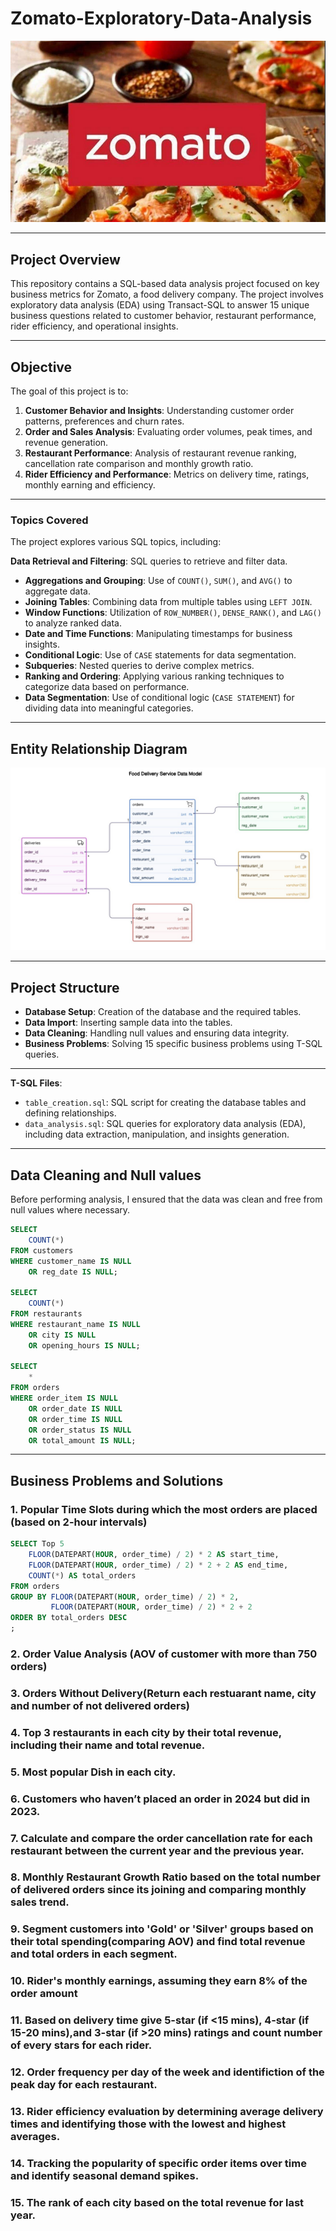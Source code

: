 # Zomato-Exploratory-Data-Analysis

![](https://github.com/Amjt11/Zomato-Exploratory-Data-Analysis/blob/main/brand_logo.png)

---

## Project Overview
This repository contains a SQL-based data analysis project focused on key business metrics for Zomato, a food delivery company. The project involves exploratory data analysis (EDA) using Transact-SQL to answer 15 unique business questions related to customer behavior, restaurant performance, rider efficiency, and operational insights.

---

## Objective
The goal of this project is to:
1. **Customer Behavior and Insights**: Understanding customer order patterns, preferences and churn rates.
2. **Order and Sales Analysis**: Evaluating order volumes, peak times, and revenue generation.
3. **Restaurant Performance**: Analysis of restaurant revenue ranking, cancellation rate comparison and monthly growth ratio.
4. **Rider Efficiency and Performance**: Metrics on delivery time, ratings, monthly earning and efficiency.

---

### Topics Covered
The project explores various SQL topics, including:

 **Data Retrieval and Filtering**: SQL queries to retrieve and filter data.
- **Aggregations and Grouping**: Use of `COUNT()`, `SUM()`, and `AVG()` to aggregate data.
- **Joining Tables**: Combining data from multiple tables using `LEFT JOIN`.
- **Window Functions**: Utilization of `ROW_NUMBER()`, `DENSE_RANK()`, and `LAG()` to analyze ranked data.
- **Date and Time Functions**: Manipulating timestamps for business insights.
- **Conditional Logic**: Use of `CASE` statements for data segmentation.
- **Subqueries**: Nested queries to derive complex metrics.
- **Ranking and Ordering**: Applying various ranking techniques to categorize data based on performance.
- **Data Segmentation**: Use of conditional logic (`CASE STATEMENT`) for dividing data into meaningful categories.

---

## Entity Relationship Diagram

![](https://github.com/Amjt11/Zomato-Exploratory-Data-Analysis/blob/main/ERD.jpg)

---

## Project Structure
- **Database Setup**: Creation of the database and the required tables.
- **Data Import**: Inserting sample data into the tables.
- **Data Cleaning**: Handling null values and ensuring data integrity.
- **Business Problems**: Solving 15 specific business problems using T-SQL queries. 

---

**T-SQL Files**:
  - `table_creation.sql`: SQL script for creating the database tables and defining relationships.
  - `data_analysis.sql`: SQL queries for exploratory data analysis (EDA), including data extraction, manipulation, and insights generation.

---

## Data Cleaning and Null values

Before performing analysis, I ensured that the data was clean and free from null values where necessary.
```sql
SELECT
	COUNT(*)
FROM customers
WHERE customer_name IS NULL
	OR reg_date IS NULL;

SELECT
	COUNT(*)
FROM restaurants
WHERE restaurant_name IS NULL
	OR city IS NULL
	OR opening_hours IS NULL;

SELECT
	*
FROM orders
WHERE order_item IS NULL
	OR order_date IS NULL
	OR order_time IS NULL
	OR order_status IS NULL
	OR total_amount IS NULL;
```
---

## Business Problems and Solutions

### 1. Popular Time Slots during which the most orders are placed (based on 2-hour intervals)

```sql
SELECT Top 5
    FLOOR(DATEPART(HOUR, order_time) / 2) * 2 AS start_time,
    FLOOR(DATEPART(HOUR, order_time) / 2) * 2 + 2 AS end_time,
    COUNT(*) AS total_orders
FROM orders
GROUP BY FLOOR(DATEPART(HOUR, order_time) / 2) * 2,
         FLOOR(DATEPART(HOUR, order_time) / 2) * 2 + 2
ORDER BY total_orders DESC
;
```
### 2. Order Value Analysis (AOV of customer with more than 750 orders)


### 3. Orders Without Delivery(Return each restuarant name, city and number of not delivered orders)


### 4. Top 3 restaurants in each city by their total revenue, including their name and total revenue.


### 5. Most popular Dish in each city.


### 6. Customers who haven’t placed an order in 2024 but did in 2023.


### 7. Calculate and compare the order cancellation rate for each restaurant between the current year and the previous year.


### 8. Monthly Restaurant Growth Ratio based on the total number of delivered orders since its joining and comparing monthly sales trend. 


### 9. Segment customers into 'Gold' or 'Silver' groups based on their total spending(comparing AOV) and find total revenue and total orders in each segment.


### 10. Rider's monthly earnings, assuming they earn 8% of the order amount


### 11. Based on delivery time give 5-star (if <15 mins), 4-star (if 15-20 mins),and 3-star (if >20 mins) ratings and count number of every stars for each rider.


### 12.  Order frequency per day of the week and identifiction of the peak day for each restaurant.


### 13. Rider efficiency evaluation by determining average delivery times and identifying those with the lowest and highest averages.


### 14. Tracking the popularity of specific order items over time and identify seasonal demand spikes.


### 15. The rank of each city based on the total revenue for last year.
















